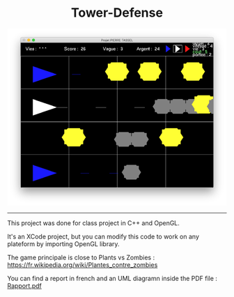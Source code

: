 <div align="center">
  <h1>Tower-Defense</h1>
  <img src="example.png">
</div>

-----------------

This project was done for class project in C++ and OpenGL.

It's an XCode project, but you can modify this code to work on any plateform by importing OpenGL library.

The game principale is close to Plants vs Zombies : https://fr.wikipedia.org/wiki/Plantes_contre_zombies

You can find a report in french and an UML diagramn inside the PDF file : [Rapport.pdf](Rapport.pdf)
